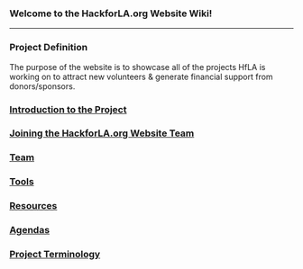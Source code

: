 ### Welcome to the HackforLA.org Website Wiki!


***
### Project Definition

The purpose of the website is to showcase all of the projects HfLA is working on to attract new volunteers & generate financial support from donors/sponsors.  

### [Introduction to the Project](https://github.com/hackforla/website/wiki/Introduction-to-the-Project)

### [Joining the HackforLA.org Website Team](https://github.com/hackforla/website/wiki/Joining-the-HackforLA.org-website-team)

### [Team](https://github.com/hackforla/website/wiki/team)

### [Tools](https://github.com/hackforla/website/wiki/tools)

### [Resources](https://github.com/hackforla/website/wiki/resources)

### [Agendas](https://github.com/hackforla/website/wiki/agendas)

### [Project Terminology](https://github.com/hackforla/website/wiki/Project-Terminology)